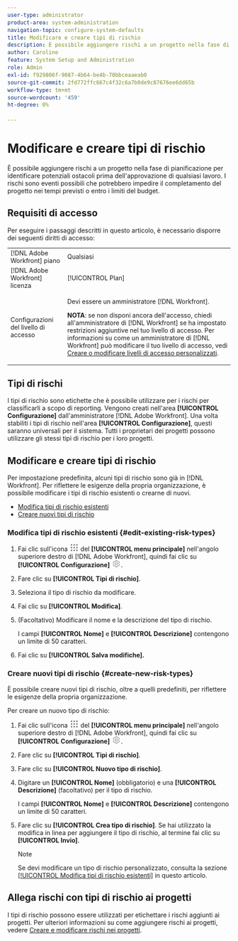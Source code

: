 ```yaml
---
user-type: administrator
product-area: system-administration
navigation-topic: configure-system-defaults
title: Modificare e creare tipi di rischio
description: È possibile aggiungere rischi a un progetto nella fase di pianificazione per identificare potenziali ostacoli prima dell'approvazione di qualsiasi lavoro. I rischi sono eventi possibili che potrebbero impedire il completamento del progetto nei tempi previsti o entro i limiti del budget.
author: Caroline
feature: System Setup and Administration
role: Admin
exl-id: f929806f-9087-4b64-be4b-70bbceaaeab0
source-git-commit: 2fd772ffc667c4f32c6a7b0de9c87676ee6dd65b
workflow-type: tm+mt
source-wordcount: '459'
ht-degree: 0%

---
```


# Modificare e creare tipi di rischio

<!--DON'T DELETE, DRAFT OR HIDE THIS ARTICLE. IT IS LINKED TO THE PRODUCT, THROUGH THE CONTEXT SENSITIVE HELP LINKS.-->

È possibile aggiungere rischi a un progetto nella fase di pianificazione per identificare potenziali ostacoli prima dell&#39;approvazione di qualsiasi lavoro. I rischi sono eventi possibili che potrebbero impedire il completamento del progetto nei tempi previsti o entro i limiti del budget.

## Requisiti di accesso

Per eseguire i passaggi descritti in questo articolo, è necessario disporre dei seguenti diritti di accesso:

<table style="table-layout:auto"> 
 <col> 
 <col> 
 <tbody> 
  <tr> 
   <td role="rowheader">[!DNL Adobe Workfront] piano</td> 
   <td>Qualsiasi</td> 
  </tr> 
  <tr> 
   <td role="rowheader">[!DNL Adobe Workfront] licenza</td> 
   <td>[!UICONTROL Plan]</td> 
  </tr> 
  <tr> 
   <td role="rowheader">Configurazioni del livello di accesso</td> 
   <td> <p>Devi essere un amministratore [!DNL Workfront].</p> <p><b>NOTA</b>: se non disponi ancora dell'accesso, chiedi all'amministratore di [!DNL Workfront] se ha impostato restrizioni aggiuntive nel tuo livello di accesso. Per informazioni su come un amministratore di [!DNL Workfront] può modificare il tuo livello di accesso, vedi <a href="../../../administration-and-setup/add-users/configure-and-grant-access/create-modify-access-levels.md" class="MCXref xref">Creare o modificare livelli di accesso personalizzati</a>.</p> </td> 
  </tr> 
 </tbody> 
</table>

## Tipi di rischi

I tipi di rischio sono etichette che è possibile utilizzare per i rischi per classificarli a scopo di reporting. Vengono creati nell&#39;area **[!UICONTROL Configurazione]** dall&#39;amministratore [!DNL Adobe Workfront]. Una volta stabiliti i tipi di rischio nell&#39;area **[!UICONTROL Configurazione]**, questi saranno universali per il sistema. Tutti i proprietari dei progetti possono utilizzare gli stessi tipi di rischio per i loro progetti.

## Modificare e creare tipi di rischio

Per impostazione predefinita, alcuni tipi di rischio sono già in [!DNL Workfront]. Per riflettere le esigenze della propria organizzazione, è possibile modificare i tipi di rischio esistenti o crearne di nuovi.

* [Modifica tipi di rischio esistenti](#edit-existing-risk-types)
* [Creare nuovi tipi di rischio](#create-new-risk-types)

### Modifica tipi di rischio esistenti {#edit-existing-risk-types}

1. Fai clic sull&#39;icona ![](assets/main-menu-icon.png) del **[!UICONTROL menu principale]** nell&#39;angolo superiore destro di [!DNL Adobe Workfront], quindi fai clic su **[!UICONTROL Configurazione]** ![](assets/gear-icon-settings.png).

1. Fare clic su **[!UICONTROL Tipi di rischio]**.
1. Seleziona il tipo di rischio da modificare.
1. Fai clic su **[!UICONTROL Modifica]**.
1. (Facoltativo) Modificare il nome e la descrizione del tipo di rischio.

   I campi **[!UICONTROL Nome]** e **[!UICONTROL Descrizione]** contengono un limite di 50 caratteri.

1. Fai clic su **[!UICONTROL Salva modifiche].**

### Creare nuovi tipi di rischio {#create-new-risk-types}

È possibile creare nuovi tipi di rischio, oltre a quelli predefiniti, per riflettere le esigenze della propria organizzazione.

Per creare un nuovo tipo di rischio:

1. Fai clic sull&#39;icona ![](assets/main-menu-icon.png) del **[!UICONTROL menu principale]** nell&#39;angolo superiore destro di [!DNL Adobe Workfront], quindi fai clic su **[!UICONTROL Configurazione]** ![](assets/gear-icon-settings.png).

1. Fare clic su **[!UICONTROL Tipi di rischio]**.
1. Fare clic su **[!UICONTROL Nuovo tipo di rischio]**.
1. Digitare un **[!UICONTROL Nome]** (obbligatorio) e una **[!UICONTROL Descrizione]** (facoltativo) per il tipo di rischio.

   I campi **[!UICONTROL Nome]** e **[!UICONTROL Descrizione]** contengono un limite di 50 caratteri.

1. Fare clic su **[!UICONTROL Crea tipo di rischio]**. Se hai utilizzato la modifica in linea per aggiungere il tipo di rischio, al termine fai clic su **[!UICONTROL Invio]**.

   >[!NOTE]
   >
   >Se devi modificare un tipo di rischio personalizzato, consulta la sezione [[!UICONTROL Modifica tipi di rischio esistenti]](#edit-existing-risk-types) in questo articolo.

## Allega rischi con tipi di rischio ai progetti

I tipi di rischio possono essere utilizzati per etichettare i rischi aggiunti ai progetti. Per ulteriori informazioni su come aggiungere rischi ai progetti, vedere [Creare e modificare rischi nei progetti](../../../manage-work/projects/define-a-business-case/create-edit-risks-on-projects.md).
